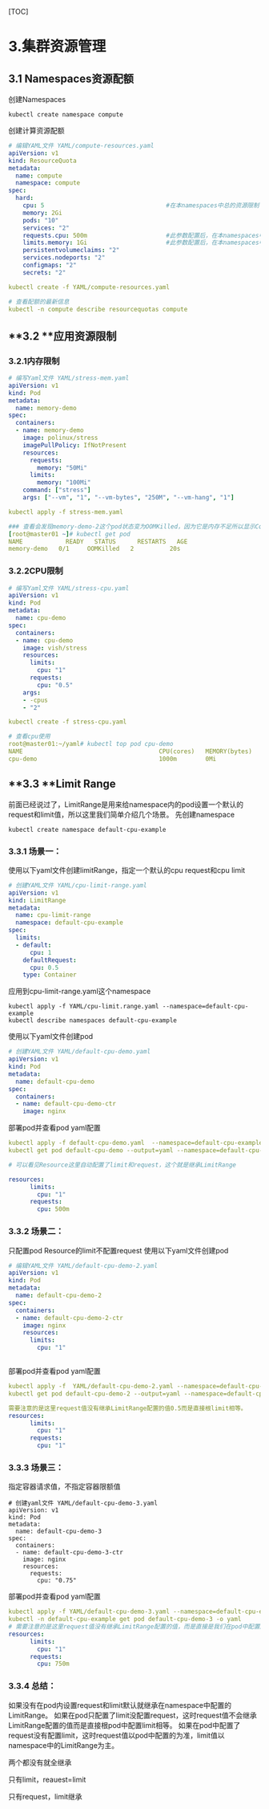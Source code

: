 [TOC]

# 3.集群资源管理

## **3.1 **Namespaces资源配额****

创建Namespaces

```
kubectl create namespace compute
```

创建计算资源配额

```yaml
# 编辑YAML文件 YAML/compute-resources.yaml 
apiVersion: v1
kind: ResourceQuota
metadata:
  name: compute
  namespace: compute
spec:
  hard:
    cpu: 5									#在本namespaces中总的资源限制
    memory: 2Gi
    pods: "10"
    services: "2"
    requests.cpu: 500m						#此参数配置后，在本namespaces中创建容器时必需指定这个参数
    limits.memory: 1Gi						#此参数配置后，在本namespaces中创建容器时必需指定这个参数
    persistentvolumeclaims: "2"
    services.nodeports: "2"
    configmaps: "2"
    secrets: "2"

kubectl create -f YAML/compute-resources.yaml

# 查看配额的最新信息
kubectl -n compute describe resourcequotas compute 
```



##  **3.2 **应用资源限制

### **3.2.1**内存限制

```yaml
# 编写Yaml文件 YAML/stress-mem.yaml
apiVersion: v1
kind: Pod
metadata:
  name: memory-demo
spec:
  containers:
  - name: memory-demo
    image: polinux/stress
    imagePullPolicy: IfNotPresent
    resources:
      requests:
        memory: "50Mi"
      limits:
        memory: "100Mi"
    command: ["stress"]
    args: ["--vm", "1", "--vm-bytes", "250M", "--vm-hang", "1"]

kubectl apply -f stress-mem.yaml

### 查看会发现memory-demo-2这个pod状态变为OOMKilled，因为它是内存不足所以显示Container被杀死
[root@master01 ~]# kubectl get pod
NAME            READY   STATUS      RESTARTS   AGE
memory-demo   0/1     OOMKilled   2          20s
```

### 3.2.2CPU限制

```yaml
# 编写Yaml文件 YAML/stress-cpu.yaml
apiVersion: v1
kind: Pod
metadata:
  name: cpu-demo
spec:
  containers:
  - name: cpu-demo
    image: vish/stress
    resources:
      limits:
        cpu: "1"
      requests:
        cpu: "0.5"
    args:
    - -cpus
    - "2"

kubectl create -f stress-cpu.yaml

# 查看cpu使用
root@master01:~/yaml# kubectl top pod cpu-demo
NAME                                      CPU(cores)   MEMORY(bytes)   
cpu-demo                                  1000m        0Mi        
```



## **3.3 **Limit Range

​	前面已经说过了，LimitRange是用来给namespace内的pod设置一个默认的request和limit值，所以这里我们简单介绍几个场景。
先创建namespace

```
kubectl create namespace default-cpu-example
```

### 3.3.1 场景一：

使用以下yaml文件创建limitRange，指定一个默认的cpu request和cpu limit

```yaml
# 创建YAML文件 YAML/cpu-limit-range.yaml
apiVersion: v1
kind: LimitRange
metadata:
  name: cpu-limit-range
  namespace: default-cpu-example
spec:
  limits:
  - default:
      cpu: 1
    defaultRequest:
      cpu: 0.5
    type: Container

```

应用到cpu-limit-range.yaml这个namespace

```
kubectl apply -f YAML/cpu-limit.range.yaml --namespace=default-cpu-example
kubectl describe namespaces default-cpu-example
```

使用以下yaml文件创建pod

```yaml
# 创建YAML文件 YAML/default-cpu-demo.yaml
apiVersion: v1
kind: Pod
metadata:
  name: default-cpu-demo
spec:
  containers:
  - name: default-cpu-demo-ctr
    image: nginx

```

部署pod并查看pod yaml配置

```yaml
kubectl apply -f default-cpu-demo.yaml  --namespace=default-cpu-example
kubectl get pod default-cpu-demo --output=yaml --namespace=default-cpu-example

# 可以看见Resource这里自动配置了limit和request，这个就是继承LimitRange

resources:
      limits:
        cpu: "1"
      requests:
        cpu: 500m

```



### 3.3.2 场景二：

只配置pod Resource的limit不配置request 使用以下yaml文件创建pod

```yaml
# 编辑YAML文件 YAML/default-cpu-demo-2.yaml
apiVersion: v1
kind: Pod
metadata:
  name: default-cpu-demo-2
spec:
  containers:
  - name: default-cpu-demo-2-ctr
    image: nginx
    resources:
      limits:
        cpu: "1"



```

部署pod并查看pod yaml配置

```yaml
kubectl apply -f  YAML/default-cpu-demo-2.yaml --namespace=default-cpu-example
kubectl get pod default-cpu-demo-2 --output=yaml --namespace=default-cpu-example

需要注意的是这里request值没有继承LimitRange配置的值0.5而是直接根limit相等。
resources:
      limits:
        cpu: "1"
      requests:
        cpu: "1"
```

### 3.3.3 场景三：

指定容器请求值，不指定容器限额值

```
# 创建yaml文件 YAML/default-cpu-demo-3.yaml 
apiVersion: v1
kind: Pod
metadata:
  name: default-cpu-demo-3
spec:
  containers:
  - name: default-cpu-demo-3-ctr
    image: nginx
    resources:
      requests:
        cpu: "0.75"
```

部署pod并查看pod yaml配置

```yaml
kubectl apply -f YAML/default-cpu-demo-3.yaml --namespace=default-cpu-example
kubectl -n default-cpu-example get pod default-cpu-demo-3 -o yaml
# 需要注意的是这里request值没有继承LimitRange配置的值，而是直接是我们在pod中配置的值，limit继承的是LimitRange的值
resources:
      limits:
        cpu: "1"
      requests:
        cpu: 750m
```

### 3.3.4 总结：

如果没有在pod内设置request和limit默认就继承在namespace中配置的LimitRange。
如果在pod只配置了limit没配置request，这时request值不会继承LimitRange配置的值而是直接根pod中配置limit相等。
如果在pod中配置了request没有配置limit，这时request值以pod中配置的为准，limit值以namespace中的LimitRange为主。

两个都没有就全继承

只有limit，reauest=limit

只有request，limit继承

